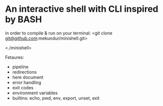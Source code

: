# An interactive shell with CLI inspired by BASH

in order to compile & run on your terminal:
<git clone git@github.com:mekundur/minishell.git>

<make>

<./minishell>


Fetaures:
- pipeline
- redirections
- here document
- error handling
- exit codes
- environment variables
- builtins: echo, pwd, env, export, unset, exit
